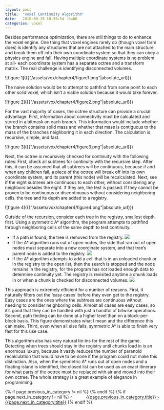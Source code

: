 ```yaml
---
layout: post
title:  "Voxel Continuity Algorithm"
date:   2018-03-19 10:39:54 -0400
categories: voxel
---
```

<p>
Besides performance optimization, there are still things to do to enhance the voxel engine. One thing that voxel engines rarely do (though voxel farm does) is identify any structures that are not attached to the main structure and break them off into their own coordinate system so that they can obey a physics engine and fall. Having multiple coordinate systems is no problem at all- each coordinate system has a separate octree and a transform matrix. The real challenge is identifying disconnected volumes.
</p>
![figure 1]({{"/assets/vox/chapter4/figure1.png"|absolute_url}})
<p>
The naive solution would be to attempt to pathfind from some point to each other solid voxel, which isn’t a viable solution because it would take forever.
</p>
![figure 2]({{"/assets/vox/chapter4/figure2.png"|absolute_url}})
<p>
For the vast majority of cases, the octree structure can provide a crucial advantage. First, information about connectivity must be calculated and stored in a bitmask on each branch. This information would include whether the branch contains solid mass and whether that mass is contiguous to the mass of the branches neighboring it in each direction. The calculation is recursive, simple, and fast. 
</p>
![figure 3]({{"/assets/vox/chapter4/figure3.png"|absolute_url}})
<p>
Next, the octree is recursively checked for continuity with the following rules:
First, check all subtrees for continuity with the recursive step. After this, it can be assumed that all subtrees will be continuous, because if and when any children fail, a piece of the octree will break off into its own coordinate system, and its parent (this node) will be recalculated.
Next, see if the eight subtrees are continuous to each other, without considering any neighbors besides the eight. If they are, the test is passed. If they cannot be proven to be continuous or discontinuous without considering neighboring cells, the tree and its depth are added to a registry.
</p>
![figure 4]({{"/assets/vox/chapter4/figure4.png"|absolute_url}})
<p>
Outside of the recursion, consider each tree in the registry, smallest depth first. Using a symmetric A* algorithm, the program attempts to pathfind through neighboring cells of the same depth to test continuity.
</p>
<ul>
	<li>
	If a path is found, the tree is removed from the registry.
	<img src="{{"/assets/vox/chapter4/figure5.png"|absolute_url}}">
	</li>
	<li>
	If the A* algorithm runs out of open nodes, the side that ran out of open nodes must separate into a new coordinate system, and that tree’s parent node is added to the registry.
	<img src="{{"/assets/vox/chapter4/figure6.png"|absolute_url}}">
	</li>
	<li>
	If the A* algorithm attempts to add a cell that is in an unloaded chunk or in the registry to the open list, then the search is stopped and the node remains in the registry, for the program has not loaded enough data to determine continuity yet. The registry is revisited anytime a chunk loads in or when a chunk is checked for disconnected volumes.
	<img src="{{"/assets/vox/chapter4/figure7.png"|absolute_url}}">
	</li>
</ul>
<p>
This approach is extremely efficient for a number of reasons. First, it naturally filters out the ‘easy cases’ before they even get to the registry. Easy cases are the ones where the subtrees are continuous without needing to consider neighboring cells. Almost all cases are easy cases, so it’s good that they can be handled with just a handful of bitwise operations. Second, path finding can be done at a higher level than on a block-per-block basis. This figure demonstrates what I mean and the difference this can make. Third, even when all else fails, symmetric A* is able to finish very fast for this use case.
<p>
</p>
This algorithm also has very natural tie-ins for the rest of the game. Detecting when trees should stay in the registry until chunks load in is an enormous luxury, because it vastly reduces the number of paranoid recalculation that would have to be done if the program could not make this distinction. Also, when the symmetric A* runs out of open nodes and a floating island is identified, the closed list can be used as an exact itinerary for what parts of the octree must be replaced with air and moved into their own octree. The whole strategy is a great example of elegance in programming.
</p>


<div>
{% if page.previous_in_category != nil %}
<a href="{{page.previous_in_category.url}}" style="float:right;">{{page.previous_in_category.title}} &#8250;</a>
{% endif %}
{% if page.next_in_category != nil %}
<a href="{{page.next_in_category.url}}" class="float:left;">&#8249; {{page.next_in_category.title}}</a>
{% endif %}
</div>

